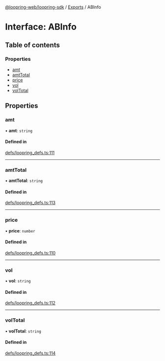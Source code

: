 [@loopring-web/loopring-sdk](../README.md) / [Exports](../modules.md) / ABInfo

# Interface: ABInfo

## Table of contents

### Properties

- [amt](ABInfo.md#amt)
- [amtTotal](ABInfo.md#amttotal)
- [price](ABInfo.md#price)
- [vol](ABInfo.md#vol)
- [volTotal](ABInfo.md#voltotal)

## Properties

### amt

• **amt**: `string`

#### Defined in

[defs/loopring_defs.ts:111](https://github.com/Loopring/loopring_sdk/blob/1830d54/src/defs/loopring_defs.ts#L111)

___

### amtTotal

• **amtTotal**: `string`

#### Defined in

[defs/loopring_defs.ts:113](https://github.com/Loopring/loopring_sdk/blob/1830d54/src/defs/loopring_defs.ts#L113)

___

### price

• **price**: `number`

#### Defined in

[defs/loopring_defs.ts:110](https://github.com/Loopring/loopring_sdk/blob/1830d54/src/defs/loopring_defs.ts#L110)

___

### vol

• **vol**: `string`

#### Defined in

[defs/loopring_defs.ts:112](https://github.com/Loopring/loopring_sdk/blob/1830d54/src/defs/loopring_defs.ts#L112)

___

### volTotal

• **volTotal**: `string`

#### Defined in

[defs/loopring_defs.ts:114](https://github.com/Loopring/loopring_sdk/blob/1830d54/src/defs/loopring_defs.ts#L114)
